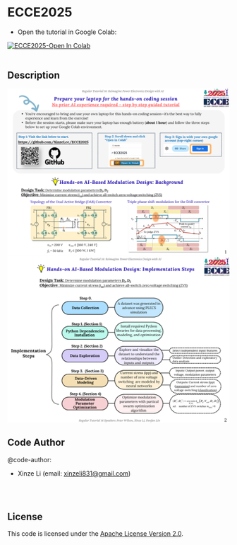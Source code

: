 # ECCE2025

* Open the tutorial in Google Colab:<br>
<a href="https://colab.research.google.com/github/xinzelee/ECCE2025/blob/main/ECCE2025_tutorial_colab.ipynb" target="_blank">
  <img src="https://colab.research.google.com/assets/colab-badge.svg" alt="ECCE2025-Open In Colab" style="height:48px;">
</a>
<br><br>

## Description
<p align="center">
  <img src="docs/Guideline1.png" alt="Guideline 1" width="800"/><br>
  <img src="docs/Guideline2.png" alt="Guideline 2" width="800"/>
</p>

## Code Author
@code-author: <br>
* Xinze Li (email: xinzeli831@gmail.com)

<br><br>
## License

This code is licensed under the [Apache License Version 2.0](./LICENSE).